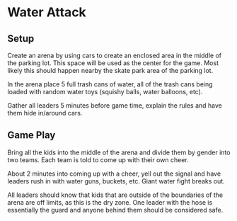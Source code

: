 Water Attack
==========

Setup
-------
Create an arena by using cars to create an enclosed area in the middle of the parking lot. This space will be used as the center for the game. Most likely this should happen nearby the skate park area of the parking lot.

In the arena place 5 full trash cans of water, all of the trash cans being loaded with random water toys (squishy balls, water balloons, etc).

Gather all leaders 5 minutes before game time, explain the rules and have them hide in/around cars.

Game Play
--------------
Bring all the kids into the middle of the arena and divide them by gender into two teams. Each team is told to come up with their own cheer.

About 2 minutes into coming up with a cheer, yell out the signal and have leaders rush in with water guns, buckets, etc. Giant water fight breaks out.

All leaders should know that kids that are outside of the boundaries of the arena are off limits, as this is the dry zone. One leader with the hose is essentially the guard and anyone behind them should be considered safe. 
